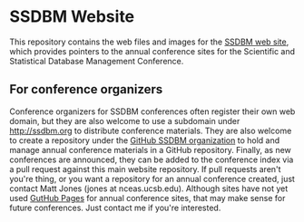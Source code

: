 # SSDBM Website

This repository contains the web files and images for the [SSDBM web site](http://www.ssdbm.org), which provides pointers to the annual conference sites for the Scientific and Statistical Database Management Conference.

## For conference organizers

Conference organizers for SSDBM conferences often register their own web domain, but they are also welcome to use a subdomain under http://ssdbm.org to distribute conference materials.  They are also welcome to create a repository under the [GitHub SSDBM organization](https://github.com/SSDBM) to hold and manage annual conference materials in a GitHub repository.  Finally, as new conferences are announced, they can be added to the conference index via a pull request against this main website repository.   If pull requests aren't you're thing, or you want a repository for an annual conference created, just contact Matt Jones (jones at nceas.ucsb.edu). Although sites have not yet used [GutHub Pages](https://help.github.com/articles/what-are-github-pages/) for annual conference sites, that may make sense for future conferences. Just contact me if you're interested.
